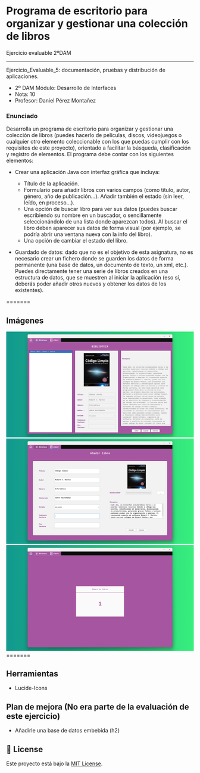 # Programa de escritorio para organizar y gestionar una colección de libros
<p>
Ejercicio evaluable 2ºDAM</a>
</p>
<hr>
<p>
  Ejercicio_Evaluable_5: documentación, pruebas y distribución de aplicaciones. 
  <ul>
    <li>2º DAM Módulo: Desarrollo de Interfaces
    <li>Nota: 10</li>
    <li>Profesor: Daniel Pérez Montañez</li>
  </ul>
</p>

<h3>Enunciado</h3>
<div>
<p>
Desarrolla un programa de escritorio para organizar y gestionar una colección de libros (puedes hacerlo de películas, discos, videojuegos o cualquier otro elemento coleccionable con los que puedas cumplir con los requisitos de este proyecto), orientado a facilitar la búsqueda, clasificación y registro de elementos. El programa debe contar con los siguientes elementos:

<ul>
  <li>Crear una aplicación Java con interfaz gráfica que incluya:</li>
  <ul>
    <li>Título de la aplicación.</li>
    <li>Formulario para añadir libros con varios campos (como título, autor, género, año de publicación...). Añadir también el estado (sin leer, leído, en proceso…).</li>
    <li>Una opción de buscar libro para ver sus datos (puedes buscar escribiendo su nombre en un buscador, o sencillamente seleccionándolo de una lista donde aparezcan todos). Al buscar el libro deben aparecer sus datos de forma visual (por ejemplo, se podría abrir una ventana nueva con la info del libro).</li>
    <li>Una opción de cambiar el estado del libro.</li>
  </ul>
</ul>
<ul>
  <li>Guardado de datos: dado que no es el objetivo de esta asignatura, no es necesario crear un fichero donde se guarden los datos de forma permanente (una base de datos, un documento de texto, un xml, etc.). Puedes directamente tener una serie de libros creados en una estructura de datos, que se muestren al iniciar la aplicación (eso sí, deberás poder añadir otros nuevos y obtener los datos de los existentes).</li>
</ul>
</div>

=======
## Imágenes
<div align='center'>
  <img src='imgPrograma1.png' alt='imgPrograma1' />
</div>

<div align='center'>
  <img src='imgPrograma2.png' alt='imgPrograma2' />
</div>

<div align='center'>
  <img src='imgPrograma3.png' alt='imgPrograma3' />
</div>
=======

## Herramientas

- Lucide-Icons

## Plan de mejora (No era parte de la evaluación de este ejercicio)

- Añadirle una base de datos embebida (h2)

## 📃 License

Este proyecto está bajo la [MIT License](LICENSE.md).
